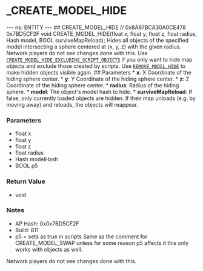# _CREATE_MODEL_HIDE

--- ns: ENTITY --- ## CREATE_MODEL_HIDE  // 0x8A97BCA30A0CE478 0x7BD5CF2F void CREATE_MODEL_HIDE(float x, float y, float z, float radius, Hash model, BOOL surviveMapReload);  Hides all objects of the specified model intersecting a sphere centered at (x, y, z) with the given radius. Network players do not see changes done with this. Use [`CREATE_MODEL_HIDE_EXCLUDING_SCRIPT_OBJECTS`](#_0x3A52AE588830BF7F) if you only want to hide map objects and exclude those created by scripts. Use [`REMOVE_MODEL_HIDE`](#_0xD9E3006FB3CBD765) to make hidden objects visible again.  ## Parameters * **x**: X Coordinate of the hiding sphere center. * **y**: Y Coordinate of the hiding sphere center. * **z**: Z Coordinate of the hiding sphere center. * **radius**: Radius of the hiding sphere. * **model**: The object's model hash to hide. * **surviveMapReload**: If false, only currently loaded objects are hidden. If their map unloads (e.g. by moving away) and reloads, the objects will reappear.

### Parameters
* float x
* float y
* float z
* float radius
* Hash modelHash
* BOOL p5

### Return Value
* void

### Notes
* AP Hash: 0x0x7BD5CF2F
* Build: 811
* p5 = sets as true in scripts
Same as the comment for CREATE_MODEL_SWAP unless for some reason p5 affects it this only works with objects as well.

Network players do not see changes done with this.

